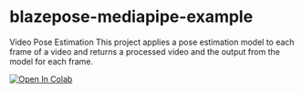 # blazepose-mediapipe-example
Video Pose Estimation
This project applies a pose estimation model to each frame of a video and returns a processed video and the output from the model for each frame.

[![Open In Colab](https://colab.research.google.com/assets/colab-badge.svg)](https://colab.research.google.com/github/ItayCoifman/blazepose-mediapipe-example/blob/main/Blazepose_simple_use_case_example.ipynb)



